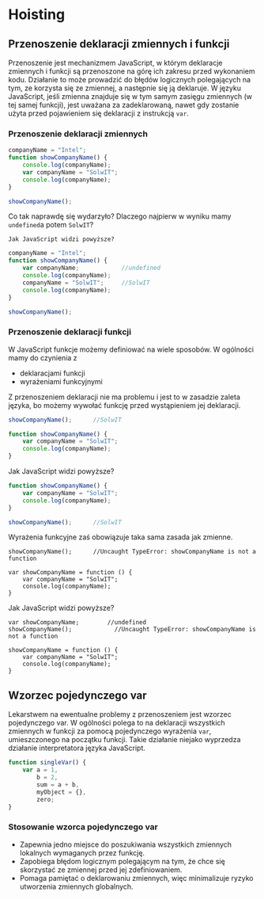 # Hoisting

## Przenoszenie deklaracji zmiennych i funkcji

Przenoszenie  jest mechanizmem JavaScript, w którym deklaracje zmiennych i  funkcji są przenoszone na górę ich zakresu przed wykonaniem kodu. Działanie to może prowadzić do błędów logicznych polegających na tym, ze korzysta się ze zmiennej, a następnie  się  ją deklaruje.  W języku JavaScript, jeśli zmienna znajduje się w tym samym zasięgu zmiennych \(w tej samej funkcji\), jest uważana za zadeklarowaną, nawet gdy zostanie użyta przed pojawieniem się  deklaracji z instrukcją `var`.

### Przenoszenie deklaracji zmiennych

```js
companyName = "Intel";
function showCompanyName() {
    console.log(companyName);
    var companyName = "SolwIT";
    console.log(companyName);
}

showCompanyName();
```

Co tak naprawdę się wydarzyło?  Dlaczego najpierw w wyniku mamy `undefined`a potem `SolwIT`?

```
Jak JavaScript widzi powyższe?
```

```js
companyName = "Intel";
function showCompanyName() {
    var companyName;            //undefined
    console.log(companyName);
    companyName = "SolwIT";     //SolwIT
    console.log(companyName);
}

showCompanyName();
```

### Przenoszenie deklaracji funkcji

W JavaScript funkcje możemy definiować na wiele sposobów. W ogólności mamy do czynienia z

* deklaracjami funkcji
* wyrażeniami funkcyjnymi

Z przenoszeniem deklaracji nie ma problemu i jest to w zasadzie zaleta języka, bo możemy wywołać funkcję przed wystąpieniem jej deklaracji.

```js
showCompanyName();      //SolwIT

function showCompanyName() {
    var companyName = "SolwIT";
    console.log(companyName);
}
```

Jak JavaScript widzi powyższe?

```js
function showCompanyName() {
    var companyName = "SolwIT";
    console.log(companyName);
}

showCompanyName();      //SolwIT
```

Wyrażenia funkcyjne zaś obowiązuje taka sama zasada jak zmienne.

```
showCompanyName();      //Uncaught TypeError: showCompanyName is not a function

var showCompanyName = function () {
    var companyName = "SolwIT";
    console.log(companyName);
}
```

Jak JavaScript widzi powyższe?

```
var showCompanyName;        //undefined
showCompanyName();            //Uncaught TypeError: showCompanyName is not a function

showCompanyName = function () {
    var companyName = "SolwIT";
    console.log(companyName);
}
```

## Wzorzec pojedynczego var

Lekarstwem na ewentualne problemy z przenoszeniem jest wzorzec pojedynczego var. W ogólności polega to na deklaracji wszystkich zmiennych w funkcji za pomocą pojedynczego wyrażenia `var`, umieszczonego na początku funkcji. Takie działanie niejako wyprzedza działanie interpretatora języka JavaScript.

```js
function singleVar() {
    var a = 1,
        b = 2,
        sum = a + b,
        myObject = {},
        zero;    
}
```

### Stosowanie wzorca pojedynczego var

* Zapewnia jedno miejsce do poszukiwania wszystkich zmiennych lokalnych wymaganych przez funkcję.
* Zapobiega błędom logicznym polegającym na tym, że chce się skorzystać ze zmiennej przed jej zdefiniowaniem.
* Pomaga pamiętać o deklarowaniu zmiennych, więc minimalizuje ryzyko utworzenia zmiennych globalnych.




